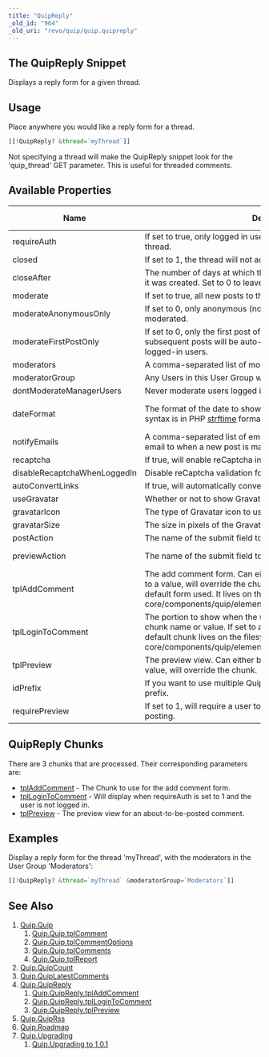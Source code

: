 ```yaml
---
title: "QuipReply"
_old_id: "964"
_old_uri: "revo/quip/quip.quipreply"
---
```


## The QuipReply Snippet

Displays a reply form for a given thread.

## Usage

Place anywhere you would like a reply form for a thread.

```php
[[!QuipReply? &thread=`myThread`]]
```

Not specifying a thread will make the QuipReply snippet look for the 'quip_thread' GET parameter. This is useful for threaded comments.

## Available Properties

| Name                         | Description                                                                                                                                                                                                                                                                                                                        | Default Value         |
| ---------------------------- | ---------------------------------------------------------------------------------------------------------------------------------------------------------------------------------------------------------------------------------------------------------------------------------------------------------------------------------- | --------------------- |
| requireAuth                  | If set to true, only logged in users will be able to comment on the thread.                                                                                                                                                                                                                                                        | 0                     |
| closed                       | If set to 1, the thread will not accept new comments.                                                                                                                                                                                                                                                                              | 0                     |
| closeAfter                   | The number of days at which the thread will automatically close after it was created. Set to 0 to leave open indefinitely.                                                                                                                                                                                                         | 14                    |
| moderate                     | If set to true, all new posts to the thread will be moderated.                                                                                                                                                                                                                                                                     | 0                     |
| moderateAnonymousOnly        | If set to 0, only anonymous (non-logged-in users) will be moderated.                                                                                                                                                                                                                                                               | 0                     |
| moderateFirstPostOnly        | If set to 0, only the first post of the user will be moderated. All subsequent posts will be auto-approved. This only applies to logged-in users.                                                                                                                                                                                  | 1                     |
| moderators                   | A comma-separated list of moderator usernames for this thread.                                                                                                                                                                                                                                                                     |                       |
| moderatorGroup               | Any Users in this User Group will have moderator access.                                                                                                                                                                                                                                                                           | Administrator         |
| dontModerateManagerUsers     | Never moderate users logged into the manager.                                                                                                                                                                                                                                                                                      | 1                     |
| dateFormat                   | The format of the date to show for a comment's post date. The syntax is in PHP [strftime](http://php.net/strftime) format.                                                                                                                                                                                                         | %b %d, %Y at %I:%M %p |
| notifyEmails                 | A comma-separated list of email addresses to send a notification email to when a new post is made on this thread.                                                                                                                                                                                                                  |
| recaptcha                    | If true, will enable reCaptcha in the add comment form.                                                                                                                                                                                                                                                                            | 0                     |
| disableRecaptchaWhenLoggedIn | Disable reCaptcha validation for logged in users.                                                                                                                                                                                                                                                                                  | 1                     |
| autoConvertLinks             | If true, will automatically convert URLs to links.                                                                                                                                                                                                                                                                                 | 1                     |
| useGravatar                  | Whether or not to show Gravatar icons in comments.                                                                                                                                                                                                                                                                                 | 1                     |
| gravatarIcon                 | The type of Gravatar icon to use for a user without a Gravatar.                                                                                                                                                                                                                                                                    | identicon             |
| gravatarSize                 | The size in pixels of the Gravatar.                                                                                                                                                                                                                                                                                                | 50                    |
| postAction                   | The name of the submit field to initiate a comment post.                                                                                                                                                                                                                                                                           | quip-post             |
| previewAction                | The name of the submit field to preview a comment post.                                                                                                                                                                                                                                                                            | quip-preview          |
| tplAddComment                | The add comment form. Can either be a chunk name or value. If set to a value, will override the chunk. See [tplAddComment](extras/quip/quip.quipreply/quipreply.tpladdcomment "Quip.QuipReply.tplAddComment") for the default form used. It lives on the filesystem: core/components/quip/elements/chunks/quipaddcomment.chunk.tpl |                       |
| tplLoginToComment            | The portion to show when the user is not logged in. Can either be a chunk name or value. If set to a value, will override the chunk. The default chunk lives on the filesystem: core/components/quip/elements/chunks/quipaddcomment.chunk.tpl                                                                                      |                       |
| tplPreview                   | The preview view. Can either be a chunk name or value. If set to a value, will override the chunk.                                                                                                                                                                                                                                 |                       |
| idPrefix                     | If you want to use multiple Quip instances on a page, change this ID prefix.                                                                                                                                                                                                                                                       | qcom                  |
| requirePreview               | If set to 1, will require a user to preview their comment before posting.                                                                                                                                                                                                                                                          | 0                     |

## QuipReply Chunks

There are 3 chunks that are processed. Their corresponding parameters are:

-   [tplAddComment](extras/quip/quip.quipreply/quipreply.tpladdcomment "Quip.QuipReply.tplAddComment") - The Chunk to use for the add comment form.
-   [tplLoginToComment](extras/quip/quip.quipreply/quipreply.tpllogintocomment "Quip.QuipReply.tplLoginToComment") - Will display when requireAuth is set to 1 and the user is not logged in.
-   [tplPreview](extras/quip/quip.quipreply/quipreply.tplpreview "Quip.QuipReply.tplPreview") - The preview view for an about-to-be-posted comment.

## Examples

Display a reply form for the thread 'myThread', with the moderators in the User Group 'Moderators':

```php
[[!QuipReply? &thread=`myThread` &moderatorGroup=`Moderators`]]
```

## See Also

1. [Quip.Quip](extras/quip/quip)
    1. [Quip.Quip.tplComment](extras/quip/quip/tplcomment)
    2. [Quip.Quip.tplCommentOptions](extras/quip/quip/tplcommentoptions)
    3. [Quip.Quip.tplComments](extras/quip/quip/tplcomments)
    4. [Quip.Quip.tplReport](extras/quip/quip/tplreport)
2. [Quip.QuipCount](extras/quip/quip.quipcount)
3. [Quip.QuipLatestComments](extras/quip/quip.quiplatestcomments)
4. [Quip.QuipReply](extras/quip/quip.quipreply)
    1. [Quip.QuipReply.tplAddComment](extras/quip/quip.quipreply/quipreply.tpladdcomment)
    2. [Quip.QuipReply.tplLoginToComment](extras/quip/quip.quipreply/quipreply.tpllogintocomment)
    3. [Quip.QuipReply.tplPreview](extras/quip/quip.quipreply/quipreply.tplpreview)
5. [Quip.QuipRss](extras/quip/quip.quiprss)
6. [Quip.Roadmap](extras/quip/quip.roadmap)
7. [Quip.Upgrading](extras/quip/quip.upgrading)
    1. [Quip.Upgrading to 1.0.1](extras/quip/quip.upgrading/upgrading-to-1.0.1)
